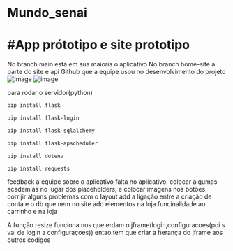 # Mundo_senai
# #App prótotipo e site prototipo
No branch main está em sua maioria o aplicativo
No branch home-site a parte do site e api
Github que a equipe usou no desenvolvimento do projeto
![image](https://github.com/user-attachments/assets/66a2629d-8e9c-4d3f-a6b9-863107a1189e) ![image](https://github.com/user-attachments/assets/e45df0c8-a743-4040-a6b6-ad3c428048ec)





para rodar o servidor(python)
```bash
pip install flask
```
```bash
pip install flask-login
```
```bash
pip install flask-sqlalchemy
```
```bash
pip install flask-apscheduler
```
```bash
pip install dotenv
```
```bash
pip install requests
```

















feedback a equipe sobre o aplicativo
falta no aplicativo:
colocar algumas academias no lugar dos placeholders, e colocar imagens nos botões.
corrijir alguns problemas com o layout
add a ligação entre a criação de conta e o db que nem no site
add elementos na loja
funcinalidade ao carrinho e na loja

A função resize funciona nos que erdam o jframe(login,configuracoes(poi s vai de login a configuraçoes)) entao tem que criar a herança do jframe aos outros codigos
